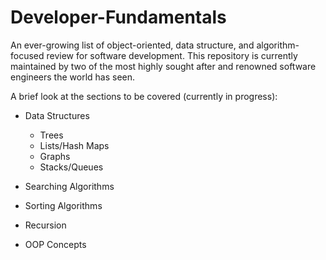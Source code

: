 # Developer-Fundamentals
An ever-growing list of object-oriented, data structure, and algorithm-focused review for software development. This repository is currently maintained by two of the most highly sought after and renowned software engineers the world has seen. 

A brief look at the sections to be covered (currently in progress):

  * Data Structures
      - Trees
      - Lists/Hash Maps
      - Graphs
      - Stacks/Queues
      
  * Searching Algorithms
  
  * Sorting Algorithms
  
  * Recursion
  
  * OOP Concepts
